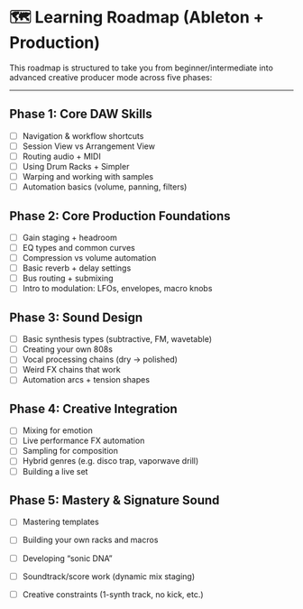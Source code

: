 # 🗺️ Learning Roadmap (Ableton + Production)

This roadmap is structured to take you from beginner/intermediate into advanced creative producer mode across five phases:

---

## Phase 1: Core DAW Skills

- [ ] Navigation & workflow shortcuts
- [ ] Session View vs Arrangement View
- [ ] Routing audio + MIDI
- [ ] Using Drum Racks + Simpler
- [ ] Warping and working with samples
- [ ] Automation basics (volume, panning, filters)

## Phase 2: Core Production Foundations

- [ ] Gain staging + headroom
- [ ] EQ types and common curves
- [ ] Compression vs volume automation
- [ ] Basic reverb + delay settings
- [ ] Bus routing + submixing
- [ ] Intro to modulation: LFOs, envelopes, macro knobs

## Phase 3: Sound Design

- [ ] Basic synthesis types (subtractive, FM, wavetable)
- [ ] Creating your own 808s
- [ ] Vocal processing chains (dry → polished)
- [ ] Weird FX chains that work
- [ ] Automation arcs + tension shapes

## Phase 4: Creative Integration

- [ ] Mixing for emotion
- [ ] Live performance FX automation
- [ ] Sampling for composition
- [ ] Hybrid genres (e.g. disco trap, vaporwave drill)
- [ ] Building a live set

## Phase 5: Mastery & Signature Sound

- [ ] Mastering templates
- [ ] Building your own racks and macros
- [ ] Developing “sonic DNA”
- [ ] Soundtrack/score work (dynamic mix staging)
- [ ] Creative constraints (1-synth track, no kick, etc.)

